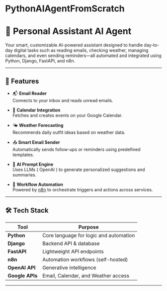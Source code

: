 # PythonAIAgentFromScratch

# 🤖 Personal Assistant AI Agent

Your smart, customizable AI-powered assistant designed to handle day-to-day digital tasks such as reading emails, checking weather, managing calendars, and even sending reminders—all automated and integrated using Python, Django, FastAPI, and n8n.

---

## 🚀 Features

- 📬 **Email Reader**  
  Connects to your inbox and reads unread emails.

- 📆 **Calendar Integration**  
  Fetches and creates events on your Google Calendar.

- 🌤️ **Weather Forecasting**  
  Recommends daily outfit ideas based on weather data.

- 📤 **Smart Email Sender**  
  Automatically sends follow-ups or reminders using predefined templates.

- 🧠 **AI Prompt Engine**  
  Uses LLMs ( OpenAI ) to generate personalized suggestions and summaries.

- 🔁 **Workflow Automation**  
  Powered by [n8n](https://n8n.io/) to orchestrate triggers and actions across services.

---

## 🛠️ Tech Stack

| Tool         | Purpose                               |
|--------------|----------------------------------------|
| **Python**   | Core language for logic and automation |
| **Django**   | Backend API & database                 |
| **FastAPI**  | Lightweight API endpoints              |
| **n8n**      | Automation workflows (self-hosted)     |
| **OpenAI API** | Generative intelligence               |
| **Google APIs** | Email, Calendar, and Weather access |

---

